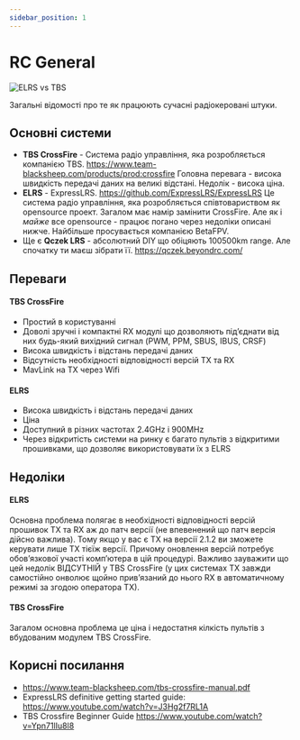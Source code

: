 ```yaml
---
sidebar_position: 1
---
```


# RC General

![ELRS vs TBS](https://i.imgur.com/2b9lWO2.png)

Загальні відомості про те як працюють сучасні радіокеровані штуки.

## Основні системи
* **TBS CrossFire** - Система радіо управління, яка розробляється компанією TBS. https://www.team-blacksheep.com/products/prod:crossfire Головна перевага - висока швидкість передачі даних на великі відстані. Недолік - висока ціна.
* **ELRS** - ExpressLRS. https://github.com/ExpressLRS/ExpressLRS Це система радіо управління, яка розробляється співтовариством як opensource проект. Загалом має намір замінити CrossFire. Але як і *майже* все opensource - працює погано через недоліки описані нижче. Найбільше просувається компанією BetaFPV.
* Ще є **Qczek LRS** - абсолютний DIY що обіцяють 100500km range. Але спочатку ти маєш зібрати її. https://qczek.beyondrc.com/

## Переваги
#### TBS CrossFire
* Простий в користуванні
* Доволі зручні і компактні RX модулі що дозволяють підʼєднати від них будь-який вихідний сигнал (PWM, PPM, SBUS, IBUS, CRSF)
* Висока швидкість і відстань передачі даних
* Відсутність необхідності відповідності версій TX та RX
* MavLink на TX через Wifi

#### ELRS
* Висока швидкість і відстань передачі даних
* Ціна
* Доступний в різних частотах 2.4GHz і 900MHz
* Через відкритість системи на ринку є багато пультів з відкритими прошивками, що дозволяє використовувати їх з ELRS

## Недоліки
#### ELRS
Основна проблема полягає в необхідності відповідності версій прошивок TX та RX аж до патч версії (не впевенений що патч версія дійсно важлива). Тому якщо у вас є TX на версії 2.1.2 ви зможете керувати лише TX тієїж версії. Причому оновлення версій потребує обовʼязкової участі компʼютера в цій процедурі. Важливо зауважити що цей недолік ВІДСУТНІЙ у TBS CrossFire (у цих системах TX завжди самостійно онволює щойно привʼязаний до нього RX в автоматичному режимі за згодою оператора TX).
#### TBS CrossFire
Загалом основна проблема це ціна і недостатня кілкість пультів з вбудованим модулем TBS CrossFire.

## Корисні посилання
* https://www.team-blacksheep.com/tbs-crossfire-manual.pdf
* ExpressLRS definitive getting started guide: https://www.youtube.com/watch?v=J3Hg2f7RL1A
* TBS Crossfire Beginner Guide https://www.youtube.com/watch?v=Ypn71lIu8l8